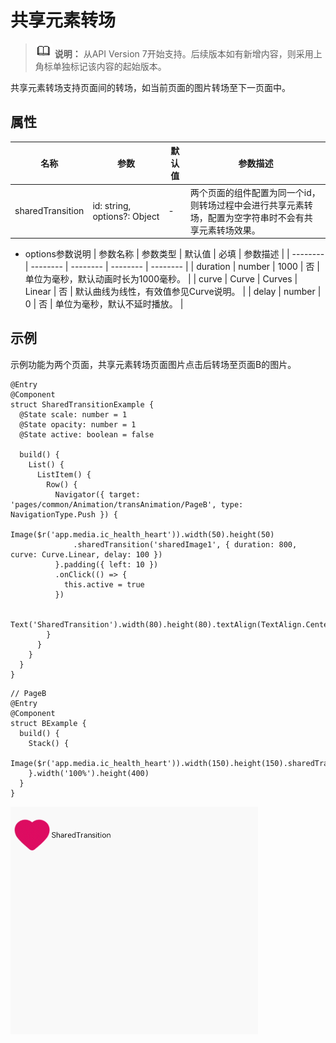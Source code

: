 # 共享元素转场

> ![icon-note.gif](public_sys-resources/icon-note.gif) **说明：**
> 从API Version 7开始支持。后续版本如有新增内容，则采用上角标单独标记该内容的起始版本。


共享元素转场支持页面间的转场，如当前页面的图片转场至下一页面中。


## 属性

| 名称 | 参数 | 默认值 | 参数描述 |
| -------- | -------- | -------- | -------- |
| sharedTransition | id:&nbsp;string,<br/>options?:&nbsp;Object | - | 两个页面的组件配置为同一个id，则转场过程中会进行共享元素转场，配置为空字符串时不会有共享元素转场效果。 |

- options参数说明
  | 参数名称 | 参数类型 | 默认值 | 必填 | 参数描述 | 
  | -------- | -------- | -------- | -------- | -------- |
  | duration | number | 1000 | 否 | 单位为毫秒，默认动画时长为1000毫秒。 | 
  | curve | Curve&nbsp;\|&nbsp;Curves | Linear | 否 | 默认曲线为线性，有效值参见Curve说明。 | 
  | delay | number | 0 | 否 | 单位为毫秒，默认不延时播放。 |


## 示例

示例功能为两个页面，共享元素转场页面图片点击后转场至页面B的图片。

```
@Entry
@Component
struct SharedTransitionExample {
  @State scale: number = 1
  @State opacity: number = 1
  @State active: boolean = false

  build() {
    List() {
      ListItem() {
        Row() {
          Navigator({ target: 'pages/common/Animation/transAnimation/PageB', type: NavigationType.Push }) {
            Image($r('app.media.ic_health_heart')).width(50).height(50)
              .sharedTransition('sharedImage1', { duration: 800, curve: Curve.Linear, delay: 100 })
          }.padding({ left: 10 })
          .onClick(() => {
            this.active = true
          })

          Text('SharedTransition').width(80).height(80).textAlign(TextAlign.Center)
        }
      }
    }
  }
}
```

```
// PageB
@Entry
@Component
struct BExample {
  build() {
    Stack() {
      Image($r('app.media.ic_health_heart')).width(150).height(150).sharedTransition('sharedImage1')
    }.width('100%').height(400)
  }
}
```

![zh-cn_image_0000001219744195](figures/zh-cn_image_0000001219744195.gif)
